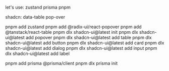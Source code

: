 let's use:
zustand
prisma
pnpm

shadcn:
data-table
pop-over

pnpm add zustand
pnpm add @radix-ui/react-popover
pnpm add @tanstack/react-table
pnpm dlx shadcn-ui@latest init
pnpm dlx shadcn-ui@latest add popover
pnpm dlx shadcn-ui@latest add table
pnpm dlx shadcn-ui@latest add button
pnpm dlx shadcn-ui@latest add card
pnpm dlx shadcn-ui@latest add dialog
pnpm dlx shadcn-ui@latest add input
pnpm dlx shadcn-ui@latest add label

pnpm add prisma @prisma/client
pnpm dlx prisma init